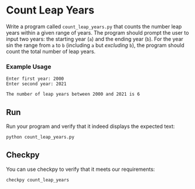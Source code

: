 # Count Leap Years

Write a program called `count_leap_years.py` that counts the number leap years within a given range of years. The program should prompt the user to input two years: the starting year (`a`) and the ending year (`b`). For the year sin the range from `a` to `b` (including `a` but _excluding_ `b`), the program should count the total number of leap years.

### Example Usage

    Enter first year: 2000
    Enter second year: 2021

    The number of leap years between 2000 and 2021 is 6

## Run

Run your program and verify that it indeed displays the expected text:

    python count_leap_years.py

## Checkpy

You can use checkpy to verify that it meets our requirements:

    checkpy count_leap_years
